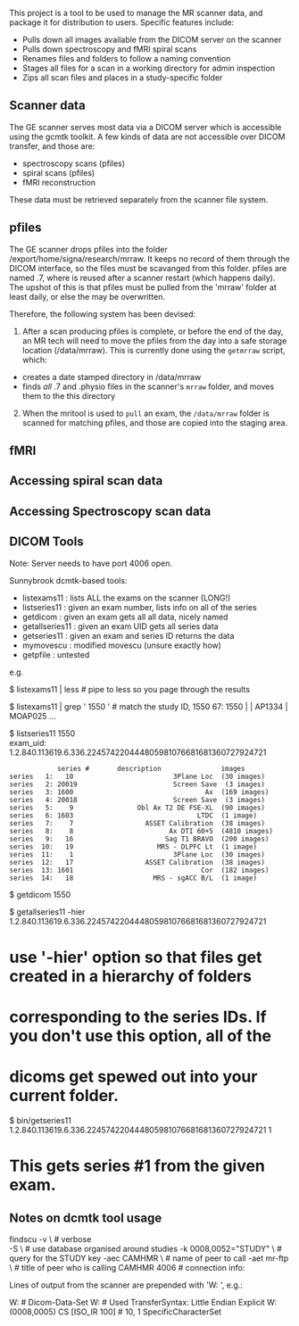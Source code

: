 This project is a tool to be used to manage the MR scanner data, and package it
for distribution to users. Specific features include: 
 - Pulls down all images available from the DICOM server on the scanner
 - Pulls down spectroscopy and fMRI spiral scans
 - Renames files and folders to follow a naming convention
 - Stages all files for a scan in a working directory for admin inspection
 - Zips all scan files and places in a study-specific folder



Scanner data
------------ 

The GE scanner serves most data via a DICOM server which is accessible using
the gcmtk toolkit. A few kinds of data are not accessible over DICOM transfer,
and those are: 

 - spectroscopy scans (pfiles)
 - spiral scans (pfiles) 
 - fMRI reconstruction

These data must be retrieved separately from the scanner file system.

## pfiles

The GE scanner drops pfiles into the folder /export/home/signa/research/mrraw.
It keeps no record of them through the DICOM interface, so the files must be
scavanged from this folder. pfiles are named <id>.7, where <id> is reused after
a scanner restart (which happens daily). The upshot of this is that pfiles must
be pulled from the 'mrraw' folder at least daily, or else the may be
overwritten. 

Therefore, the following system has been devised: 

1. After a scan producing pfiles is complete, or before the end of the day, an
MR tech will need to move the pfiles from the day into a safe storage location
(/data/mrraw).  This is currently done using the `getmrraw` script, which:

  - creates a date stamped directory in /data/mrraw
  - finds *all* .7 and .physio files in the scanner's `mrraw` folder, and moves
    them to the this directory

2. When the mritool is used to `pull` an exam, the `/data/mrraw` folder is
scanned for matching pfiles, and those are copied into the staging area. 


## fMRI 


Accessing spiral scan data
--------------------------

Accessing Spectroscopy scan data
--------------------------------


DICOM Tools
----------- 

Note: Server needs to have port 4006 open. 

Sunnybrook dcmtk-based tools: 
 - listexams11      : lists ALL the exams on the scanner (LONG!)
 - listseries11     : given an exam number, lists info on all of the series 
 - getdicom         : given an exam gets all all data, nicely named
 - getallseries11   : given an exam UID gets all series data
 - getseries11      : given an exam and series ID returns the data
 - mymovescu        : modified movescu (unsure exactly how)
 - getpfile         : untested        


e.g. 

 $ listexams11 | less                # pipe to less so you page through the results 

 $ listexams11 | grep ' 1550 '       # match the study ID, 1550
 67:   1550 |          | AP1334                     | MOAP025    ...

 $ listseries11 1550                 
 exam_uid:     1.2.840.113619.6.336.224574220444805981076681681360727924721

                series #       description               images 
    series   1:   10                         3Plane Loc  (30 images)
    series   2: 20019                        Screen Save  (3 images)
    series   3: 1600                                 Ax  (169 images)
    series   4: 20018                        Screen Save  (3 images)
    series   5:    9                Obl Ax T2 DE FSE-XL  (90 images)
    series   6: 1603                               LTDC  (1 image)
    series   7:    7                  ASSET Calibration  (38 images)
    series   8:    8                        Ax DTI 60+5  (4810 images)
    series   9:   16                       Sag T1 BRAVO  (200 images)
    series  10:   19                     MRS - DLPFC Lt  (1 image)
    series  11:    1                         3Plane Loc  (30 images)
    series  12:   17                  ASSET Calibration  (38 images)
    series  13: 1601                                Cor  (182 images)
    series  14:   18                    MRS - sgACC B/L  (1 image)

 $ getdicom 1550

 $ getallseries11 -hier 1.2.840.113619.6.336.224574220444805981076681681360727924721
 #
 # use '-hier' option so that files get created in a hierarchy of folders
 # corresponding to the series IDs.  If you don't use this option, all of the
 # dicoms get spewed out into your current folder.
 

 $ bin/getseries11 1.2.840.113619.6.336.224574220444805981076681681360727924721 1
 #
 # This gets series #1 from the given exam. 


Notes on dcmtk tool usage
-------------------------

findscu -v              \ # verbose              
  -S                    \ # use database organised around studies
  -k 0008,0052="STUDY"  \ # query for the STUDY key
  -aec CAMHMR           \ # name of peer to call
  -aet mr-ftp           \ # title of peer who is calling
  CAMHMR 4006             # connection info: <host> <port>

Lines of output from the scanner are prepended with 'W: ', e.g.: 

  W: # Dicom-Data-Set
  W: # Used TransferSyntax: Little Endian Explicit
  W: (0008,0005) CS [ISO_IR 100]                             #  10, 1 SpecificCharacterSet

